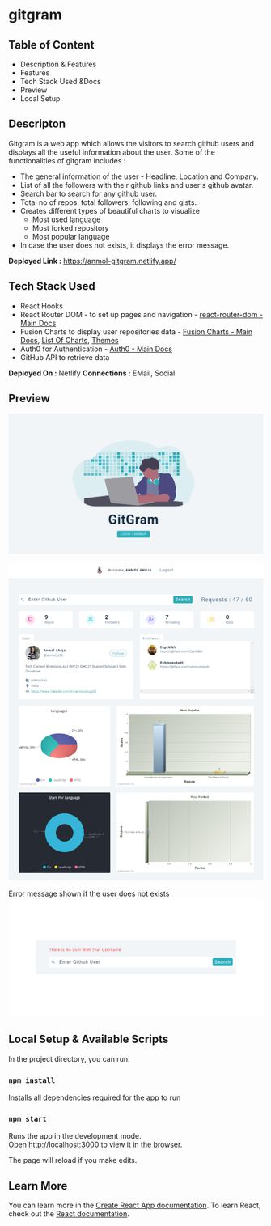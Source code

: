 # gitgram


## Table of Content

 - Description & Features
 - Features
 - Tech Stack Used &Docs
 - Preview
 - Local Setup
 
## Descripton
Gitgram is a web app which allows the visitors to search github users and displays all the useful information about the user. Some of the functionalities of gitgram includes :
- The general information of the user - Headline, Location and Company.
- List of all the followers with their github links and user's github avatar.
- Search bar to search for any github user.
- Total no of repos, total followers, following and gists.
- Creates different types of beautiful charts to visualize 
    - Most used language
    - Most forked repository
    - Most popular language
 - In case the user does not exists, it displays the error message.

**Deployed Link :** https://anmol-gitgram.netlify.app/

## Tech Stack Used

- React Hooks
- React Router DOM - to set up pages and navigation -  [react-router-dom - Main Docs](https://reactrouter.com/web/guides/quick-start)
-  Fusion Charts to display user repositories data  -  [Fusion Charts - Main Docs](https://www.fusioncharts.com/),  [List Of Charts](https://www.fusioncharts.com/dev/chart-guide/list-of-charts), [Themes](https://www.fusioncharts.com/dev/themes/introduction-to-themes)
- Auth0 for Authentication -  [Auth0 - Main Docs](https://auth0.com/)
- GitHub API to retrieve data

**Deployed On :** Netlify
**Connections :**  EMail, Social

##  Preview

![LoginScreen](https://github.com/anmolahuja03/gitgram/blob/main/Preview%20Images/LoginScreen.png)

![Dashboard](https://github.com/anmolahuja03/gitgram/blob/main/Preview%20Images/Dashboard.png)

Error message shown if the user does not exists
![Error](https://github.com/anmolahuja03/gitgram/blob/main/Preview%20Images/Error.png)


## Local Setup & Available Scripts

In the project directory, you can run:
### `npm install`
Installs all dependencies required for the app to run
### `npm start`

Runs the app in the development mode.<br />
Open [http://localhost:3000](http://localhost:3000) to view it in the browser.

The page will reload if you make edits.<br />
## Learn More

You can learn more in the [Create React App documentation](https://facebook.github.io/create-react-app/docs/getting-started).
To learn React, check out the [React documentation](https://reactjs.org/).
